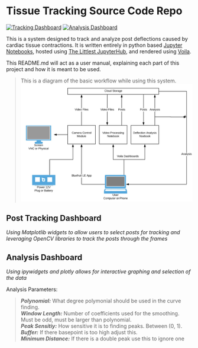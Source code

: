 # Tissue Tracking Source Code Repo

[![Tracking Dashboard](https://img.shields.io/badge/Tracking-Dashboard-red?style=for-the-badge)](https://track.jack.engineering) [![Analysis Dashboard](https://img.shields.io/badge/Analysis-Dashboard-red?style=for-the-badge)](https://analysis.jack.engineering)  

This is a system designed to track and analyze post deflections caused by cardiac tissue contractions. It is written entirely in python based [Jupyter Notebooks](https:/jupyter.org/), hosted using [The Littlest JupyterHub](http://tljh.jupyter.org/), and rendered using [Voila](https://github.com/voila-dashboards/voila/). 

This README.md will act as a user manual, explaining each part of this project and how it is meant to be used. 

>This is a diagram of the basic workflow while using this system.
>![Diagram](assets/7275C496-239D-4D63-822E-881625F03C71.jpeg)

## Post Tracking Dashboard
_Using Matplotlib widgets to allow users to select posts for tracking and leveraging OpenCV libraries to track the posts through the frames_

## Analysis Dashboard
_Using ipywidgets and plotly allows for interactive graphing and selection of the data_  
  
Analysis Parameters:
><strong>_Polynomial:_</strong> What degree polymonial should be used in the curve finding.  
<strong>_Window Length:_</strong> Number of coefficients used for the smoothing. Must be odd, must be larger than polynomial.  
<strong>_Peak Sensitiy:_</strong> How sensitive it is to finding peaks. Between (0, 1).  
<strong>_Buffer:_</strong> If there basepoint is too high adjust this.   
<strong>_Minimum Distance:_</strong> If there is a double peak use this to ignore one
